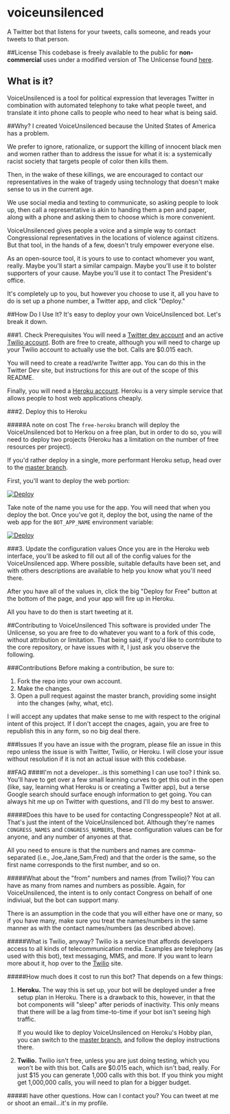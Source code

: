 # voiceunsilenced
A Twitter bot that listens for your tweets, calls someone, and reads your tweets to that person.

##License
This codebase is freely available to the public for **non-commercial** uses under a
modified version of The Unlicense found [here](https://github.com/keithhamilton/voiceunsilenced/blob/master/LICENSE).

## What is it?
VoiceUnsilenced is a tool for political expression that leverages Twitter in
combination with automated telephony to take what people tweet, and translate it
into phone calls to people who need to hear what is being said.

##Why?
I created VoiceUnsilenced because the United States of America has a problem.

We prefer to ignore, rationalize, or support the killing of innocent black men
and women rather than to address the issue for what it is: a systemically racist
society that targets people of color then kills them.

Then, in the wake of these killings, we are encouraged to contact our
representatives in the wake of tragedy using technology that doesn't make sense
to us in the current age.

We use social media and texting to communicate, so asking people to look up, then
call a representative is akin to handing them a pen and paper, along with a
phone and asking them to choose which is more convenient.

VoiceUnsilenced gives people a voice and a simple way to contact Congressional
representatives in the locations of violence against citizens. But that tool, in
the hands of a few, doesn't truly empower everyone else.

As an open-source tool, it is yours to use to contact whomever you want, really.
Maybe you'll start a similar campaign. Maybe you'll use it to bolster supporters
of your cause. Maybe you'll use it to contact The President's office.

It's completely up to you, but however you choose to use it, all you have to do
is set up a phone number, a Twitter app, and click "Deploy."

##How Do I Use It?
It's easy to deploy your own VoiceUnsilenced bot. Let's break it down.

###1. Check Prerequisites
You will need a [Twitter dev account](https://dev.twitter.com) and an active
[Twilio account](https://twillio.com). Both are free to create, although you
will need to charge up your Twilio account to actually use the bot. Calls are
$0.015 each.

You will need to create a read/write Twitter app. You can do this in the Twitter Dev site,
but instructions for this are out of the scope of this README.

Finally, you will need a [Heroku account](https://heroku.com). Heroku is a very
simple service that allows people to host web applications cheaply.

###2. Deploy this to Heroku

#####A note on cost
The `free-heroku` branch will deploy the VoiceUnsilenced bot to Herkou on a free
plan, but in order to do so, you will need to deploy two projects (Heroku has a
limitation on the number of free resources per project).

If you'd rather deploy in a single, more performant Heroku setup, head over to
the [master branch](https://github.com/keithhamilton/voiceunsilenced/tree/master).

First, you'll want to deploy the web portion:

[![Deploy](https://www.herokucdn.com/deploy/button.svg)](https://heroku.com/deploy?template=https://github.com/keithhamilton/voiceunsilenced/tree/free-heroku-web)

Take note of the name you use for the app. You will need that when you deploy
the bot. Once you've got it, deploy the bot, using the name of the web app for
the `BOT_APP_NAME` environment variable:

[![Deploy](https://www.herokucdn.com/deploy/button.svg)](https://heroku.com/deploy?template=https://github.com/keithhamilton/voiceunsilenced/tree/free-heroku-bot)



###3. Update the configuration values
Once you are in the Heroku web interface, you'll be asked to fill out all of the
config values for the VoiceUnsilenced app. Where possible, suitable defaults
have been set, and with others descriptions are available to help you know what
you'll need there.

After you have all of the values in, click the big "Deploy for Free" button at
the bottom of the page, and your app will fire up in Heroku.

All you have to do then is start tweeting at it.

##Contributing to VoiceUnsilenced
This software is provided under The Unlicense, so you are free to do whatever
you want to a fork of this code, without attribution or limitation. That being
said, if you'd like to contribute to the core repository, or have issues with
it, I just ask you observe the following.

###Contributions
Before making a contribution, be sure to:

1. Fork the repo into your own account.
2. Make the changes.
3. Open a pull request against the master branch, providing some insight into
   the changes (why, what, etc).

I will accept any updates that make sense to me with respect to the original
intent of this project. If I don't accept the cnages, again, you are free to
republish this in any form, so no big deal there.

###Issues
If you have an issue with the program, please file an issue in this repo unless
the issue is with Twitter, Twilio, or Heroku. I will close your issue without
resolution if it is not an actual issue with this codebase.


##FAQ
####I'm not a developer...is this something I can use too?
I think so. You'll have to get over a few small learning curves to get this out
in the open (like, say, learning what Heroku is or creating a Twitter app), but
a terse Google search should surface enough information to get going. You can
always hit me up on Twitter with questions, and I'll do my best to answer.

#####Does this have to be used for contacting Congresspeople?
Not at all. That's just the intent of the VoiceUnsilenced bot. Although they're
names `CONGRESS_NAMES` and `CONGRESS_NUMBERS`, these configuration values can be
for anyone, and any number of anyones at that.

All you need to ensure is that the numbers and names are comma-separated (i.e.,
Joe,Jane,Sam,Fred) and that the order is the same, so the first name corresponds
to the first number, and so on.

#####What about the "from" numbers and names (from Twilio)?
You can have as many from names and numbers as possible. Again, for
VoiceUnsilenced, the intent is to only contact Congress on behalf of one
indiviual, but the bot can support many.

There is an assumption in the code that you will either have one or many, so if
you have many, make sure you treat the names/numbers in the same manner as with
the contact names/numbers (as described above).

#####What is Twilio, anyway?
Twilio is a service that affords developers access to all kinds of
telecommunication media. Examples are telephony (as used with this bot), text
messaging, MMS, and more. If you want to learn more about it, hop over to the
[Twilio](https://twilio.com) site. 

#####How much does it cost to run this bot?
That depends on a few things:

1. **Heroku.** The way this is set up, your bot will be deployed under a free setup
   plan in Heroku. There is a drawback to this, however, in that the bot
   components will "sleep" after periods of inactivity. This only means that
   there will be a lag from time-to-time if your bot isn't seeing high traffic. 
   
   If you would like to deploy VoiceUnsilenced on Heroku's Hobby plan, you can
   switch to the
   [master branch](https://github.com/keithhamilton/voiceunsilenced/tree/master),
   and follow the deploy instructions there.

2. **Twilio.** Twilio isn't free, unless you are just doing testing, which you
   won't be with this bot. Calls are $0.015 each, which isn't bad, really. For
   just $15 you can generate 1,000 calls with this bot. If you think you might
   get 1,000,000 calls, you will need to plan for a bigger budget.
   
#####I have other questions. How can I contact you?
You can tweet at me or shoot an email...it's in my profile.
